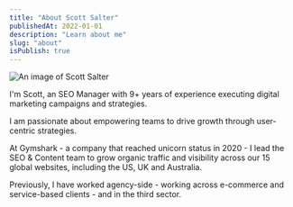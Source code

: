 ```yaml
---
title: "About Scott Salter"
publishedAt: 2022-01-01
description: "Learn about me"
slug: "about"
isPublish: true
---
```


<img src="https://pbs.twimg.com/profile_images/1681961322475405314/Pmmvd_Qq_400x400.jpg" alt="An image of Scott Salter">


I'm Scott, an SEO Manager with 9+ years of experience executing digital marketing campaigns and strategies. 

I am passionate about empowering teams to drive growth through user-centric strategies. 

At Gymshark - a company that reached unicorn status in 2020 - I lead the SEO & Content team to grow organic traffic and visibility across our 15 global websites, including the US, UK and Australia. 

Previously, I have worked agency-side - working across e-commerce and service-based clients - and in the third sector.